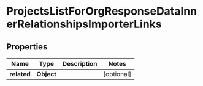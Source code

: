 

# ProjectsListForOrgResponseDataInnerRelationshipsImporterLinks


## Properties

| Name | Type | Description | Notes |
|------------ | ------------- | ------------- | -------------|
|**related** | **Object** |  |  [optional] |



